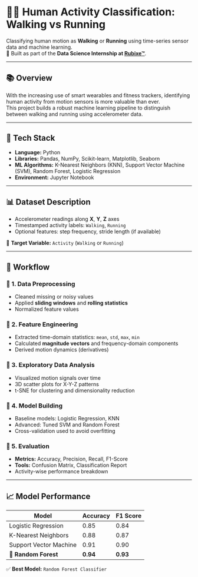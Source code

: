 # 🏃‍♂️ Human Activity Classification: Walking vs Running

Classifying human motion as **Walking** or **Running** using time-series sensor data and machine learning.  
📌 Built as part of the **Data Science Internship at [Rubixe™](https://rubixe.com/)**.

---

## 📚 Overview

With the increasing use of smart wearables and fitness trackers, identifying human activity from motion sensors is more valuable than ever.  
This project builds a robust machine learning pipeline to distinguish between walking and running using accelerometer data.

---

## 🧠 Tech Stack

- **Language:** Python  
- **Libraries:** Pandas, NumPy, Scikit-learn, Matplotlib, Seaborn  
- **ML Algorithms:** K-Nearest Neighbors (KNN), Support Vector Machine (SVM), Random Forest, Logistic Regression  
- **Environment:** Jupyter Notebook

---

## 📊 Dataset Description

- Accelerometer readings along **X**, **Y**, **Z** axes  
- Timestamped activity labels: `Walking`, `Running`  
- Optional features: step frequency, stride length (if available)

🎯 **Target Variable:** `Activity` (`Walking` or `Running`)

---

## 🔄 Workflow

### 🔹 1. Data Preprocessing
- Cleaned missing or noisy values  
- Applied **sliding windows** and **rolling statistics**  
- Normalized feature values

### 🔹 2. Feature Engineering
- Extracted time-domain statistics: `mean`, `std`, `max`, `min`  
- Calculated **magnitude vectors** and frequency-domain components  
- Derived motion dynamics (derivatives)

### 🔹 3. Exploratory Data Analysis
- Visualized motion signals over time  
- 3D scatter plots for X-Y-Z patterns  
- t-SNE for clustering and dimensionality reduction

### 🔹 4. Model Building
- Baseline models: Logistic Regression, KNN  
- Advanced: Tuned SVM and Random Forest  
- Cross-validation used to avoid overfitting

### 🔹 5. Evaluation
- **Metrics:** Accuracy, Precision, Recall, F1-Score  
- **Tools:** Confusion Matrix, Classification Report  
- Activity-wise performance breakdown

---

## 📈 Model Performance

| Model                  | Accuracy | F1 Score |
|------------------------|----------|----------|
| Logistic Regression    | 0.85     | 0.84     |
| K-Nearest Neighbors    | 0.88     | 0.87     |
| Support Vector Machine | 0.91     | 0.90     |
| 🌟 **Random Forest**     | **0.94** | **0.93** |

✅ **Best Model:** `Random Forest Classifier`

